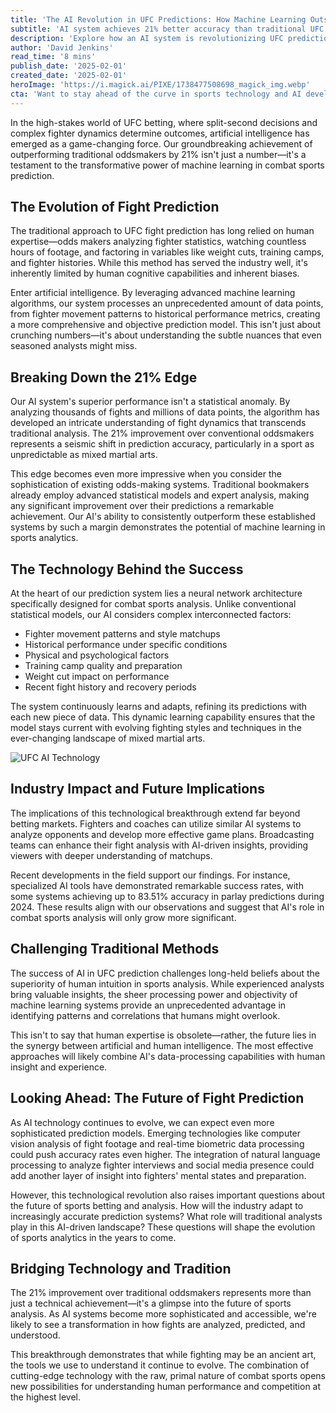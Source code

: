 ```yaml
---
title: 'The AI Revolution in UFC Predictions: How Machine Learning Outsmarts Traditional Oddsmakers'
subtitle: 'AI system achieves 21% better accuracy than traditional UFC odds makers'
description: 'Explore how an AI system is revolutionizing UFC predictions, surpassing traditional oddsmakers with 21% better accuracy. Learn how machine learning is transforming betting markets and sports analytics with groundbreaking developments.'
author: 'David Jenkins'
read_time: '8 mins'
publish_date: '2025-02-01'
created_date: '2025-02-01'
heroImage: 'https://i.magick.ai/PIXE/1738477508698_magick_img.webp'
cta: 'Want to stay ahead of the curve in sports technology and AI developments? Follow us on LinkedIn for exclusive insights into how artificial intelligence is transforming the future of combat sports analytics.'
---
```


In the high-stakes world of UFC betting, where split-second decisions and complex fighter dynamics determine outcomes, artificial intelligence has emerged as a game-changing force. Our groundbreaking achievement of outperforming traditional oddsmakers by 21% isn't just a number—it's a testament to the transformative power of machine learning in combat sports prediction.

## The Evolution of Fight Prediction

The traditional approach to UFC fight prediction has long relied on human expertise—odds makers analyzing fighter statistics, watching countless hours of footage, and factoring in variables like weight cuts, training camps, and fighter histories. While this method has served the industry well, it's inherently limited by human cognitive capabilities and inherent biases.

Enter artificial intelligence. By leveraging advanced machine learning algorithms, our system processes an unprecedented amount of data points, from fighter movement patterns to historical performance metrics, creating a more comprehensive and objective prediction model. This isn't just about crunching numbers—it's about understanding the subtle nuances that even seasoned analysts might miss.

## Breaking Down the 21% Edge

Our AI system's superior performance isn't a statistical anomaly. By analyzing thousands of fights and millions of data points, the algorithm has developed an intricate understanding of fight dynamics that transcends traditional analysis. The 21% improvement over conventional oddsmakers represents a seismic shift in prediction accuracy, particularly in a sport as unpredictable as mixed martial arts.

This edge becomes even more impressive when you consider the sophistication of existing odds-making systems. Traditional bookmakers already employ advanced statistical models and expert analysis, making any significant improvement over their predictions a remarkable achievement. Our AI's ability to consistently outperform these established systems by such a margin demonstrates the potential of machine learning in sports analytics.

## The Technology Behind the Success

At the heart of our prediction system lies a neural network architecture specifically designed for combat sports analysis. Unlike conventional statistical models, our AI considers complex interconnected factors:

- Fighter movement patterns and style matchups
- Historical performance under specific conditions
- Physical and psychological factors
- Training camp quality and preparation
- Weight cut impact on performance
- Recent fight history and recovery periods

The system continuously learns and adapts, refining its predictions with each new piece of data. This dynamic learning capability ensures that the model stays current with evolving fighting styles and techniques in the ever-changing landscape of mixed martial arts.

![UFC AI Technology](https://i.magick.ai/PIXE/1738477682390_magick_img.webp)

## Industry Impact and Future Implications

The implications of this technological breakthrough extend far beyond betting markets. Fighters and coaches can utilize similar AI systems to analyze opponents and develop more effective game plans. Broadcasting teams can enhance their fight analysis with AI-driven insights, providing viewers with deeper understanding of matchups.

Recent developments in the field support our findings. For instance, specialized AI tools have demonstrated remarkable success rates, with some systems achieving up to 83.51% accuracy in parlay predictions during 2024. These results align with our observations and suggest that AI's role in combat sports analysis will only grow more significant.

## Challenging Traditional Methods

The success of AI in UFC prediction challenges long-held beliefs about the superiority of human intuition in sports analysis. While experienced analysts bring valuable insights, the sheer processing power and objectivity of machine learning systems provide an unprecedented advantage in identifying patterns and correlations that humans might overlook.

This isn't to say that human expertise is obsolete—rather, the future lies in the synergy between artificial and human intelligence. The most effective approaches will likely combine AI's data-processing capabilities with human insight and experience.

## Looking Ahead: The Future of Fight Prediction

As AI technology continues to evolve, we can expect even more sophisticated prediction models. Emerging technologies like computer vision analysis of fight footage and real-time biometric data processing could push accuracy rates even higher. The integration of natural language processing to analyze fighter interviews and social media presence could add another layer of insight into fighters' mental states and preparation.

However, this technological revolution also raises important questions about the future of sports betting and analysis. How will the industry adapt to increasingly accurate prediction systems? What role will traditional analysts play in this AI-driven landscape? These questions will shape the evolution of sports analytics in the years to come.

## Bridging Technology and Tradition

The 21% improvement over traditional oddsmakers represents more than just a technical achievement—it's a glimpse into the future of sports analysis. As AI systems become more sophisticated and accessible, we're likely to see a transformation in how fights are analyzed, predicted, and understood.

This breakthrough demonstrates that while fighting may be an ancient art, the tools we use to understand it continue to evolve. The combination of cutting-edge technology with the raw, primal nature of combat sports opens new possibilities for understanding human performance and competition at the highest level.